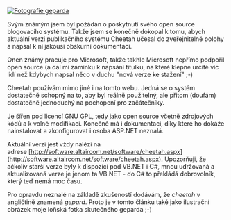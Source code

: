 <!-- dcterms:identifier = aspnetcz#14 -->
<!-- dcterms:title = Jak Microsoft podporuje open source ;-) -->
<!-- dcterms:abstract = Nová verze publikačního systému CHEETAH volně ke stažení včetně zdrojových kódů. Pokud chcete vidět jak funguje tento web uvnitř, stáhněte si jeho zdrojáky! -->
<!-- np9:categoryId = 1 -->
<!-- x4w:category = Programování -->
<!-- np9:authorId = 1 -->
<!-- np9:authorEmail = michal.valasek@altairis.cz -->
<!-- dcterms:creator = Michal Altair Valášek -->
<!-- dcterms:created = 2005-01-21T04:54:15.733+01:00 -->
<!-- dcterms:dateAccepted = 2005-01-21T04:54:15.733+01:00 -->

[![Fotografie geparda](http://gallery.rider.cz/locations/20040704_zoo_prague/20040704-182832-0000.jpg?w=212&h=300 "Gepard ze ZOO Praha")](http://gallery.rider.cz/locations/20040704_zoo_prague/20040704-182832-0000.jpg.xhtml) 

Svým známým jsem byl požádán o poskytnutí svého open source blogovacího systému. Takže jsem se konečně dokopal k tomu, abych aktuální verzi publikačního systému Cheetah učesal do zveřejnitelné polohy a napsal k ní jakousi obskurní dokumentaci.

Onen známý pracuje pro Microsoft, takže takhle Microsoft nepřímo podpořil open source (a dal mi záminku k napsání titulku, na které klepne určitě víc lidí než kdybych napsal něco v duchu "nová verze ke stažení" ;-)

Cheetah používám mimo jiné i na tomto webu. Jedná se o systém dostatečně schopný na to, aby byl reálně použitelný, ale přitom (doufám) dostatečně jednoduchý na pochopení pro začátečníky.

Je šířen pod licencí GNU GPL, tedy jako open source včetně zdrojových kódů a k volné modifikaci. Konečně má i dokumentaci, díky které ho dokáže nainstalovat a zkonfigurovat i osoba ASP.NET neznalá.

Aktuální verzi jest vždy nalézi na adrese [http://software.altaircom.net/software/cheetah.aspx](http://software.altaircom.net/software/cheetah.aspx). Upozorňuji, že ačkoliv starší verze byly k dispozici pod VB.NET i C#, mnou udržovaná a aktualizovaná verze je jenom ta VB.NET - do C# to překládá dobrovolník, který teď nemá moc času.

Pro opravdu neznalé na základě zkušeností dodávám, že *cheetah* v angličtině znamená *gepard*. Proto je v tomto článku také jako ilustrační obrázek moje loňská fotka skutečného geparda ;-)